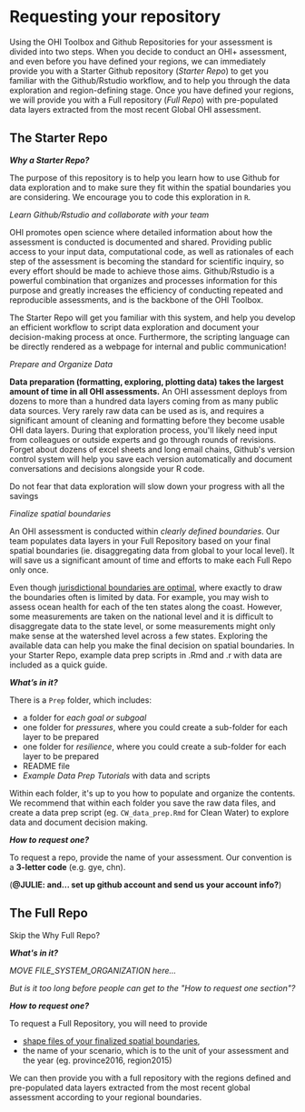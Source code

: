 # Requesting your repository

Using the OHI Toolbox and Github Repositories for your assessment is divided into two steps. When you decide to conduct an OHI+ assessment, and even before you have defined your regions, we can immediately provide you with a Starter Github repository (_Starter Repo_) to get you familiar with the Github/Rstudio workflow, and to help you through the data exploration and region-defining stage. Once you have defined your regions, we will provide you with a Full repository (_Full Repo_) with pre-populated data layers extracted from the most recent Global OHI assessment.

## The Starter Repo

_**Why a Starter Repo?**_

The purpose of this repository is to help you learn how to use Github for data exploration and to make sure they fit within the spatial boundaries you are considering. We encourage you to code this exploration in `R`.

_Learn Github/Rstudio and collaborate with your team_

OHI promotes open science where detailed information about how the assessment is conducted is documented and shared. Providing public access to your input data, computational code, as well as rationales of each step of the assessment is becoming the standard for scientific inquiry, so every effort should be made to achieve those aims. Github/Rstudio is a powerful combination that organizes and processes information for this purpose and greatly increases the efficiency of conducting repeated and reproducible assessments, and is the backbone of the OHI Toolbox.

The Starter Repo will get you familiar with this system, and help you develop an efficient workflow to script data exploration and document your decision-making process at once. Furthermore, the scripting language can be directly rendered as a webpage for internal and public communication!

_Prepare and Organize Data_

**Data preparation (formatting, exploring, plotting data) takes the largest amount of time in all OHI assessments.** An OHI assessment deploys from dozens to more than a hundred data layers coming from as many public data sources. Very rarely raw data can be used as is, and requires a significant amount of cleaning and formatting before they become usable OHI data layers. During that exploration process, you'll likely need input from colleagues or outside experts and go through rounds of revisions. Forget about dozens of excel sheets and long email chains, Github's version control system will help you save each version automatically and document conversations and decisions alongside your R code.

Do not fear that data exploration will slow down your progress with all the savings

_Finalize spatial boundaries_

An OHI assessment is conducted within _clearly defined boundaries_. Our team populates data layers in your Full Repository based on your final spatial boundaries (ie. disaggregating data from global to your local level). It will save us a significant amount of time and efforts to make each Full Repo only once.

Even though [jurisdictional boundaries are optimal](http://ohi-science.org/manual/#strategically-define-spatial-boundaries-balance-information-availability-and-decision-making-scales), where exactly to draw the boundaries often is limited by data. For example, you may wish to assess ocean health for each of the ten states along the coast. However, some measurements are taken on the national level and it is difficult to disaggregate data to the state level, or some measurements might only make sense at the watershed level across a few states. Exploring the available data can help you make the final decision on spatial boundaries. In your Starter Repo, example data prep scripts in .Rmd and .r with data are included as a quick guide.

 _**What’s in it?**_

There is a `Prep` folder, which includes:

- a folder for _each goal or subgoal_
- one folder for _pressures_, where you could create a sub-folder for each layer to be prepared
- one folder for _resilience_, where you could create a sub-folder for each layer to be prepared
- README file
- _Example Data Prep Tutorials_ with data and scripts

Within each folder, it's up to you how to populate and organize the contents. We recommend that within each folder you save the raw data files, and create a data prep script (eg. `CW_data_prep.Rmd` for Clean Water) to explore data and document decision making.

 <!-- _**What do you do with it?**_

Bring in raw data, explore, document decision making, plot. See tutorial on data_prep (link).  

We recommend documentation in Rmarkdown, but you can also do it in R. -->


_**How to request one?**_

To request a repo, provide the name of your assessment. Our convention is a **3-letter code** (e.g. gye, chn).

(**@JULIE: and... set up github account and send us your account info?**)

## The Full Repo

Skip the Why Full Repo?

_**What's in it?**_

_MOVE FILE_SYSTEM_ORGANIZATION here..._

_But is it too long before people can get to the "How to request one section"?_

**_How to request one?_**

To request a Full Repository, you will need to provide

- [shape files of your finalized spatial boundaries](http://ohi-science.org/manual/#request-a-full-repository-with-offshore-boundaries),
-  the name of your scenario, which is to the unit of your assessment and the year (eg. province2016, region2015)

We can then provide you with a full repository with the regions defined and pre-populated data layers extracted from the most recent global assessment according to your regional boundaries.
